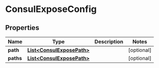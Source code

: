 

# ConsulExposeConfig


## Properties

Name | Type | Description | Notes
------------ | ------------- | ------------- | -------------
**path** | [**List&lt;ConsulExposePath&gt;**](ConsulExposePath.md) |  |  [optional]
**paths** | [**List&lt;ConsulExposePath&gt;**](ConsulExposePath.md) |  |  [optional]



